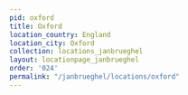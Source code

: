 ```yaml
---
pid: oxford
title: Oxford
location_country: England
location_city: Oxford
collection: locations_janbrueghel
layout: locationpage_janbrueghel
order: '024'
permalink: "/janbrueghel/locations/oxford"
---
```

